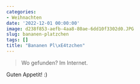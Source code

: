 ```yaml
---
categories:
- Weihnachten
date: '2022-12-01 00:00:00'
image: d238f853-aefb-4aa8-80ae-6dd10f3302d0.JPG
slug: bananen-platzchen
tags: []
title: "Bananen Pl\xE4tzchen"
---
```



> Wo gefunden? Im Internet.

Guten Appetit! :)